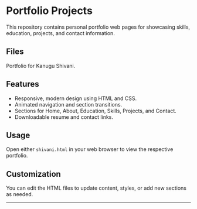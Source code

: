 # Portfolio Projects

This repository contains personal portfolio web pages for showcasing skills, education, projects, and contact information.

## Files

 Portfolio for Kanugu Shivani.

## Features

- Responsive, modern design using HTML and CSS.
- Animated navigation and section transitions.
- Sections for Home, About, Education, Skills, Projects, and Contact.
- Downloadable resume and contact links.

## Usage

Open either `shivani.html` in your web browser to view the respective portfolio.

## Customization

You can edit the HTML files to update content, styles, or add new sections as needed.

---

